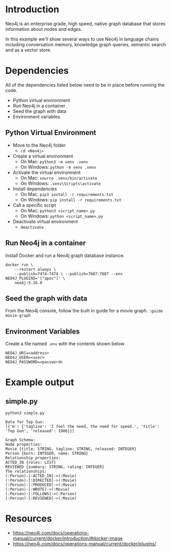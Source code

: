 # Introduction

Neo4j is an enterprise grade, high speed, native graph database that stores information about nodes and edges.

In this example we'll show several ways to use Neo4j in language chains including conversation memory, knowledge graph queries, semantic search and as a vector store.

# Dependencies

All of the dependencies listed below need to be in place before running the code.

 - Python virtual environment
 - Run Neo4j in a container
 - Seed the graph with data
 - Environment variables

## Python Virtual Environment

 - Move to the Neo4j folder
   - `cd <Neo4j>`
 - Create a virtual environment
   - On Mac: `python3 -m venv .venv`
   - On Windows: `python -m venv .venv`
 - Activate the virtual environment
   - On Mac: `source .venv/bin/activate`
   - On Windows: `.venv\Scripts\activate`
 - Install dependencies
   - On Mac: `pip3 install -r requirements.txt`
   - On Windows: `pip install -r requirements.txt`
 - Call a specific script
   - On Mac: `python3 <script_name>.py`
   - On Windows: `python <script_name>.py`
 - Deactivate virtual environment
   - `deactivate`

## Run Neo4j in a container

Install Docker and run a Neo4j graph database instance.

```shell
docker run \         
    --restart always \                     
    --publish=7474:7474 \ --publish=7687:7687 --env NEO4J_PLUGINS='["apoc"]' \
    neo4j:5.26.0 
```

## Seed the graph with data

From the Neo4j console, follow the built in guide for a movie graph. `:guide movie-graph`

## Environment Variables

Create a file named `.env` with the contents shown below

```
NEO4J_URI=<address>
NEO4J_USER=<user>
NEO4J_PASSWORD=<password>
```

# Example output

## simple.py

```text
python3 simple.py

Data for Top Gun:
[{'m': {'tagline': 'I feel the need, the need for speed.', 'title': 'Top Gun', 'released': 1986}}]

Graph Schema:
Node properties:
Movie {title: STRING, tagline: STRING, released: INTEGER}
Person {born: INTEGER, name: STRING}
Relationship properties:
ACTED_IN {roles: LIST}
REVIEWED {summary: STRING, rating: INTEGER}
The relationships:
(:Person)-[:ACTED_IN]->(:Movie)
(:Person)-[:DIRECTED]->(:Movie)
(:Person)-[:PRODUCED]->(:Movie)
(:Person)-[:WROTE]->(:Movie)
(:Person)-[:FOLLOWS]->(:Person)
(:Person)-[:REVIEWED]->(:Movie)
```

# Resources

- https://neo4j.com/docs/operations-manual/current/docker/introduction/#docker-image
- https://neo4j.com/docs/operations-manual/current/docker/plugins/